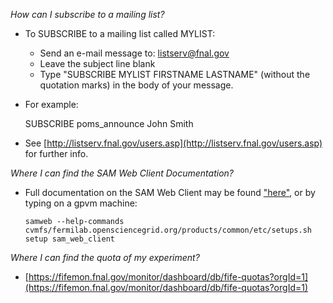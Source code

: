 
*How can I subscribe to a mailing list?*

* To SUBSCRIBE to a mailing list called MYLIST:
  * Send an e-mail message to: listserv@fnal.gov
  * Leave the subject line blank
  * Type "SUBSCRIBE MYLIST FIRSTNAME LASTNAME" (without the quotation marks) in the body of your message.

* For example:

    SUBSCRIBE poms_announce John Smith

* See [http://listserv.fnal.gov/users.asp](http://listserv.fnal.gov/users.asp) for further info.

*Where I can find the SAM Web Client Documentation?*

* Full documentation on the SAM Web Client may be found ["here"](https://cdcvs.fnal.gov/redmine/projects/sam-main/wiki/Sam_web_client_Command_Reference), or by typing on a gpvm machine:

      samweb --help-commands 
      cvmfs/fermilab.opensciencegrid.org/products/common/etc/setups.sh
      setup sam_web_client

*Where I can find the quota of my experiment?*

* [https://fifemon.fnal.gov/monitor/dashboard/db/fife-quotas?orgId=1](https://fifemon.fnal.gov/monitor/dashboard/db/fife-quotas?orgId=1)